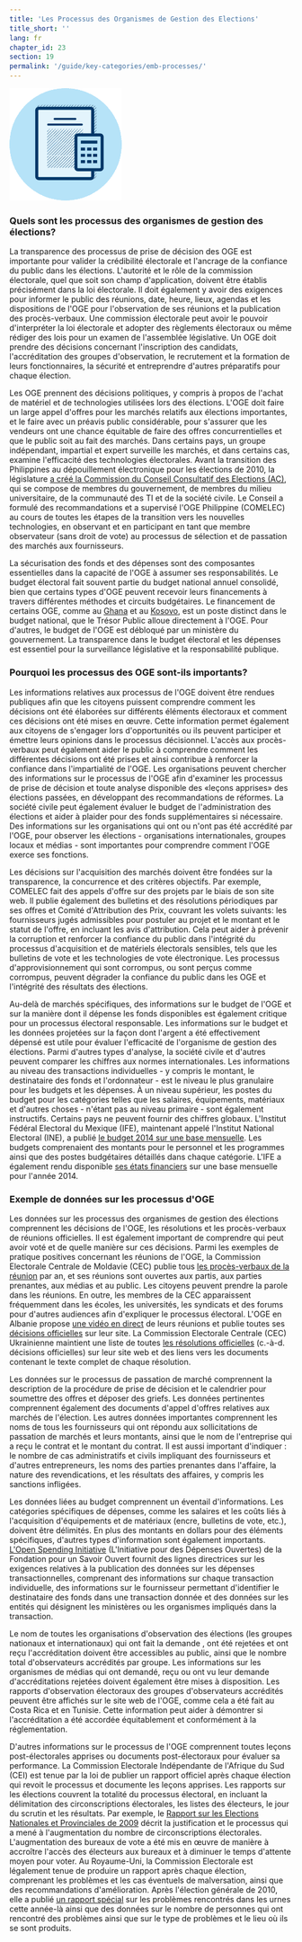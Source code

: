 ```yaml
---
title: 'Les Processus des Organismes de Gestion des Elections'
title_short: ''
lang: fr
chapter_id: 23
section: 19
permalink: '/guide/key-categories/emb-processes/'
---
```


![Les Processus des Organismes de Gestion des Elections](/assets/images/inventory/categories/election-management-body-processes.png)

### Quels sont les processus des organismes de gestion des élections?

La transparence des processus de prise de décision des OGE est importante pour valider la crédibilité électorale et l'ancrage de la confiance du public dans les élections. L'autorité et le rôle de la commission électorale, quel que soit son champ d'application, doivent être établis précisément dans la loi électorale. Il doit également y avoir des exigences pour informer le public des réunions, date, heure, lieux, agendas et les dispositions de l'OGE pour l'observation de ses réunions et la publication des procès-verbaux. Une commission électorale peut avoir le pouvoir d'interpréter la loi électorale et adopter des règlements électoraux ou même rédiger des lois pour un examen de l'assemblée législative. Un OGE doit prendre des décisions concernant l'inscription des candidats, l'accréditation des groupes d'observation, le recrutement et la formation de leurs fonctionnaires, la sécurité et entreprendre d'autres préparatifs pour chaque élection.

Les OGE prennent des décisions politiques, y compris à propos de l'achat de matériel et de technologies utilisées lors des élections. L'OGE doit faire un large appel d'offres pour les marchés relatifs aux élections importantes, et le faire avec un préavis public considérable, pour s'assurer que les vendeurs ont une chance équitable de faire des offres concurrentielles et que le public soit au fait des marchés. Dans certains pays, un groupe indépendant, impartial et expert surveille les marchés, et dans certains cas, examine l'efficacité des technologies électorales. Avant la transition des Philippines au dépouillement électronique pour les élections de 2010, la législature [a créé la Commission du Conseil Consultatif des Elections (AC)](http://www.comelec.gov.ph/?r=References/RelatedLaws/ElectionLaws/AutomatedElection/RA9369), qui se compose de membres du gouvernement, de membres du milieu universitaire, de la communauté des TI et de la société civile. Le Conseil a formulé des recommandations et a supervisé l'OGE Philippine (COMELEC) au cours de toutes les étapes de la transition vers les nouvelles technologies, en observant et en participant en tant que membre observateur (sans droit de vote) au processus de sélection et de passation des marchés aux fournisseurs.

La sécurisation des fonds et des dépenses sont des composantes essentielles dans la capacité de l'OGE à assumer ses responsabilités. Le budget électoral fait souvent partie du budget national annuel consolidé, bien que certains types d'OGE peuvent recevoir leurs financements à travers différentes méthodes et circuits budgétaires. Le financement de certains OGE, comme au [Ghana](http://www.mofep.gov.gh/budget-statements) et au [Kosovo](https://mf.rks-gov.net/en-us/Budget/Budget-of-Republic-of-Kosovo/Central-Budget), est un poste distinct dans le budget national, que le Trésor Public alloue directement à l'OGE. Pour d'autres, le budget de l'OGE est débloqué par un ministère du gouvernement. La transparence dans le budget électoral et les dépenses est essentiel pour la surveillance législative et la responsabilité publique.

### Pourquoi les processus des OGE sont-ils importants?

Les informations relatives aux processus de l'OGE doivent être rendues publiques afin que les citoyens puissent comprendre comment les décisions ont été élaborées sur différents éléments électoraux et comment ces décisions ont été mises en œuvre. Cette information permet également aux citoyens de s'engager lors d'opportunités ou ils peuvent participer et émettre leurs opinions dans le processus décisionnel. L'accès aux procès-verbaux peut également aider le public à comprendre comment les différentes décisions ont été prises et ainsi contribue à renforcer la confiance dans l'impartialité de l'OGE. Les organisations peuvent chercher des informations sur le processus de l'OGE afin d'examiner les processus de prise de décision et toute analyse disponible des «leçons apprises» des élections passées, en développant des recommandations de réformes. La société civile peut également évaluer le budget de l'administration des élections et aider à plaider pour des fonds supplémentaires si nécessaire. Des informations sur les organisations qui ont ou n'ont pas été accrédité par l'OGE, pour observer les élections - organisations internationales, groupes locaux et médias - sont importantes pour comprendre comment l'OGE exerce ses fonctions.

Les décisions sur l'acquisition des marchés doivent être fondées sur la transparence, la concurrence et des critères objectifs. Par exemple, COMELEC fait des appels d'offre sur des projets par le biais de son site web. Il publie également des bulletins et des résolutions périodiques par ses offres et Comité d'Attribution des Prix, couvrant les volets suivants: les fournisseurs jugés admissibles pour postuler au projet et le montant et le statut de l'offre, en incluant les avis d'attribution. Cela peut aider à prévenir la corruption et renforcer la confiance du public dans l'intégrité du processus d'acquisition et de matériels électorals sensibles, tels que les bulletins de vote et les technologies de vote électronique. Les processus d'approvisionnement qui sont corrompus, ou sont perçus comme corrompus, peuvent dégrader la confiance du public dans les OGE et l'intégrité des résultats des élections.

Au-delà de marchés spécifiques, des informations sur le budget de l'OGE et sur la manière dont il dépense les fonds disponibles est également critique pour un processus électoral responsable. Les informations sur le budget et les données projetées sur la façon dont l'argent a été effectivement dépensé est utile pour évaluer l'efficacité de l'organisme de gestion des élections. Parmi d'autres types d'analyse, la société civile et d'autres peuvent comparer les chiffres aux normes internationales. Les informations au niveau des transactions individuelles - y compris le montant, le destinataire des fonds et l'ordonnateur - est le niveau le plus granulaire pour les budgets et les dépenses. À un niveau supérieur, les postes du budget pour les catégories telles que les salaires, équipements, matériaux et d'autres choses - n'étant pas au niveau primaire - sont également instructifs. Certains pays ne peuvent fournir des chiffres globaux. L'Institut Fédéral Electoral du Mexique (IFE), maintenant appelé l'Institut National Electoral (INE), a publié [le budget 2014 sur une base mensuelle](http://www.ine.mx/archivos3/portal/historico/contenido/interiores/Detalle_PresupuestoIFE-id-a761d23617c1c310VgnVCM1000000c68000aRCRD/). Les budgets comprenaient des montants pour le personnel et les programmes ainsi que des postes budgétaires détaillés dans chaque catégorie. L'IFE a également rendu disponible [ses états financiers](http://www.ine.mx/archivos3/portal/historico/contenido/Estados_Financieroos_del_IFE/) sur une base mensuelle pour l'année 2014.

### Exemple de données sur les processus d'OGE

Les données sur les processus des organismes de gestion des élections comprennent les décisions de l'OGE, les résolutions et les procès-verbaux de réunions officielles. Il est également important de comprendre qui peut avoir voté et de quelle manière sur ces décisions. Parmi les exemples de pratique positives concernant les réunions de l'OGE, la Commission Electorale Centrale de Moldavie (CEC) publie tous [les procès-verbaux de la réunion](http://www.cec.md/index.php?pag=news&id=1049&l=ro) par an, et ses réunions sont ouvertes aux partis, aux parties prenantes, aux médias et au public. Les citoyens peuvent prendre la parole dans les réunions. En outre, les membres de la CEC apparaissent fréquemment dans les écoles, les universités, les syndicats et des forums pour d'autres audiences afin d'expliquer le processus électoral. L'OGE en Albanie propose [une vidéo en direct](http://www2.cec.org.al/sq-al/mbledhjet-live) de leurs réunions et publie toutes ses [décisions officielles](http://www2.cec.org.al/sq-al/kqz-vendimet) sur leur site. La Commission Electorale Centrale (CEC) Ukrainienne maintient une liste de toutes [les résolutions officielles](http://www.cvk.gov.ua/pls/acts/New) (c.-à-d. décisions officielles) sur leur site web et des liens vers les documents contenant le texte complet de chaque résolution.

Les données sur le processus de passation de marché comprennent la description de la procédure de prise de décision et le calendrier pour soumettre des offres et déposer des griefs. Les données pertinentes comprennent également des documents d'appel d'offres relatives aux marchés de l'élection. Les autres données importantes comprennent les noms de tous les fournisseurs qui ont répondu aux sollicitations de passation de marchés et leurs montants, ainsi que le nom de l'entreprise qui a reçu le contrat et le montant du contrat. Il est aussi important d'indiquer : le nombre de cas administratifs et civils impliquant des fournisseurs et d'autres entrepreneurs, les noms des parties prenantes dans l'affaire, la nature des revendications, et les résultats des affaires, y compris les sanctions infligées.

Les données liées au budget comprennent un éventail d'informations. Les catégories spécifiques de dépenses, comme les salaires et les coûts liés à l'acquisition d'équipements et de matériaux (encre, bulletins de vote, etc.), doivent être délimités. En plus des montants en dollars pour des éléments spécifiques, d'autres types d'information sont également importants. [L'Open Spending Initiative](http://community.openspending.org/research/standard/technical/) (L'Initiative pour des Dépenses Ouvertes) de la Fondation pour un Savoir Ouvert fournit des lignes directrices sur les exigences relatives à la publication des données sur les dépenses transactionnelles, comprenant des informations sur chaque transaction individuelle, des informations sur le fournisseur permettant d'identifier le destinataire des fonds dans une transaction donnée et des données sur les entités qui désignent les ministères ou les organismes impliqués dans la transaction.

Le nom de toutes les organisations d'observation des élections (les groupes nationaux et internationaux) qui ont fait la demande , ont été rejetées et ont reçu l'accréditation doivent être accessibles au public, ainsi que le nombre total d'observateurs accrédités par groupe. Les informations sur les organismes de médias qui ont demandé, reçu ou ont vu leur demande d'accréditations rejetées doivent également être mises à disposition. Les rapports d'observation électoraux des groupes d'observateurs accrédités peuvent être affichés sur le site web de l'OGE, comme cela a été fait au Costa Rica et en Tunisie. Cette information peut aider à démontrer si l'accréditation a été accordée équitablement et conformément à la réglementation.

D'autres informations sur le processus de l'OGE comprennent toutes leçons post-électorales apprises ou documents post-électoraux pour évaluer sa performance. La Commission Electorale Indépendante de l'Afrique du Sud (CEI) est tenue par la loi de publier un rapport officiel après chaque élection qui revoit le processus et documente les leçons apprises. Les rapports sur les élections couvrent la totalité du processus électoral, en incluant la délimitation des circonscriptions électorales, les listes des électeurs, le jour du scrutin et les résultats. Par exemple, le [Rapport sur les Elections Nationales et Provinciales de 2009](http://www.elections.org.za/content/Documents/Election-reports/National-and-Provincial-Elections/2009-National-and-Provincial-Elections-Report/) décrit la justification et le processus qui a mené à l'augmentation du nombre de circonscriptions électorales. L'augmentation des bureaux de vote a été mis en œuvre de manière à accroître l'accès des électeurs aux bureaux et à diminuer le temps d'attente moyen pour voter. Au Royaume-Uni, la Commission Electorale est légalement tenue de produire un rapport après chaque élection, comprenant les problèmes et les cas éventuels de malversation, ainsi que des recommandations d'amélioration. Après l'élection générale de 2010, elle a publié [un rapport spécial](http://www.electoralcommission.org.uk/__data/assets/pdf_file/0010/100702/Report-on-the-administration-of-the-2010-UK-general-election.pdf) sur les problèmes rencontrés dans les urnes cette année-là ainsi que des données sur le nombre de personnes qui ont rencontré des problèmes ainsi que sur le type de problèmes et le lieu où ils se sont produits.
